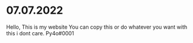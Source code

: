 # 07.07.2022

Hello,
This is my website
You can copy this or do whatever you want with this i dont care.
Py4o#0001
